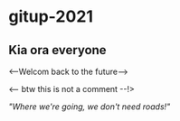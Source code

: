 # gitup-2021
## Kia ora everyone
<--Welcom back to the future-->
<!-- do you feel Welcome? -->
<-- btw this is not a comment --!>
<!-- this is a comment, have close a look at the difference between this line and the one above -->

*"Where we're going, we don't need roads!"* <!-- love this -->
